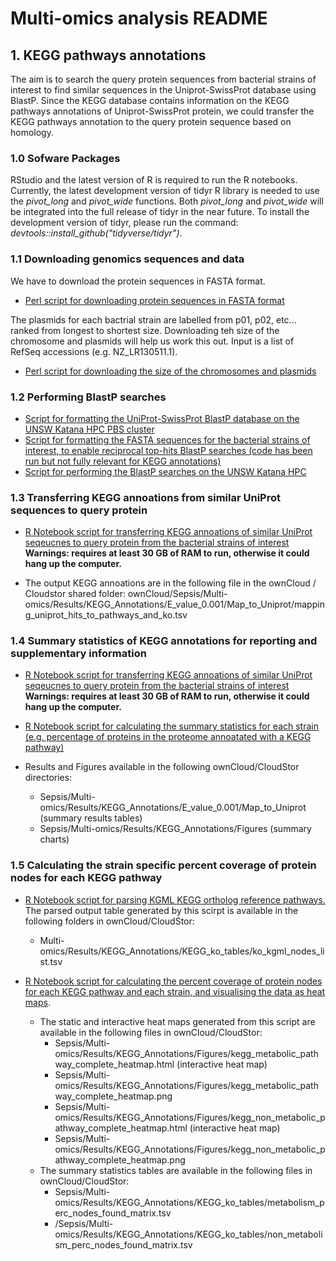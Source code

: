 # Multi-omics analysis README

## 1. KEGG pathways annotations

The aim is to search the query protein sequences from bacterial strains of interest to find similar sequences in the Uniprot-SwissProt database using BlastP. Since the KEGG database contains information on the KEGG pathways annotations of Uniprot-SwissProt protein, we could transfer the KEGG pathways annotation to the query protein sequence based on homology. 

### 1.0 Sofware Packages

RStudio and the latest version of R is required to run the R notebooks. Currently, the latest development version of tidyr R library is needed to use the *pivot_long* and *pivot_wide* functions. Both *pivot_long* and *pivot_wide* will be integrated into the full release of tidyr in the near future. To install the development version of tidyr, please run the command: *devtools::install_github("tidyverse/tidyr")*. 

### 1.1 Downloading genomics sequences and data

We have to download the protein sequences in FASTA format.

* [Perl script for downloading protein sequences in FASTA format](Multi-omics/Source/Download_Sequences/fetch_fasta.pl)

The plasmids for each bactrial strain are labelled from p01, p02, etc... ranked from longest to shortest size. Downloading teh size of the chromosome and plasmids will help us work this out. Input is a list of RefSeq accessions (e.g. NZ_LR130511.1).  

* [Perl script for downloading the size of the chromosomes and plasmids](Multi-omics/Source/Download_Sequences/get_genome_size.pl)

### 1.2 Performing BlastP searches

* [Script for formatting the UniProt-SwissProt BlastP database on the UNSW Katana HPC PBS cluster](Multi-omics/Source/KEGG_mapping_SBI/make_blastdb_uniprot_sprot.sh)
* [Script for formatting the FASTA sequences for the bacterial strains of interest, to enable reciprocal top-hits BlastP searches (code has been run but not fully relevant for KEGG annotations)](Multi-omics/Source/KEGG_mapping_SBI/make_blastdb_sepsis_strains_proteome.sh)
* [Script for performing the BlastP searches on the UNSW Katana HPC](https://github.com/mabelbpa/Bioplatforms-Australia-Sepsis-Data-Integration/blob/master/Multi-omics/Source/KEGG_mapping_SBI/Map_To_Uniprot/run_blast_sepsis_strain_to_uniprot.sh)

### 1.3 Transferring KEGG annoations from similar UniProt sequences to query protein

* [R Notebook script for transferring KEGG annoations of similar UniProt seqeucnes to query protein from the bacterial strains of interest](Multi-omics/Source/KEGG_mapping_SBI/Map_To_Uniprot/parse_blast_sepsis_strain_to_uniprot.Rmd) **Warnings: requires at least 30 GB of RAM to run, otherwise it could hang up the computer.** 

* The output KEGG annoations are in the following file in the ownCloud / Cloudstor shared folder: ownCloud/Sepsis/Multi-omics/Results/KEGG_Annotations/E_value_0.001/Map_to_Uniprot/mapping_uniprot_hits_to_pathways_and_ko.tsv


### 1.4 Summary statistics of KEGG annotations for reporting and supplementary information

* [R Notebook script for transferring KEGG annoations of similar UniProt seqeucnes to query protein from the bacterial strains of interest](Multi-omics/Source/KEGG_mapping_SBI/Map_To_Uniprot/parse_blast_sepsis_strain_to_uniprot.Rmd) **Warnings: requires at least 30 GB of RAM to run, otherwise it could hang up the computer.** 

* [R Notebook script for calculating the summary statistics for each strain (e.g. percentage of proteins in the proteome annoatated with a KEGG pathway)](Multi-omics/Source/KEGG_mapping_SBI/Map_To_Uniprot/plot_summary_stats.Rmd)

* Results and Figures available in the following ownCloud/CloudStor directories:
   - Sepsis/Multi-omics/Results/KEGG_Annotations/E_value_0.001/Map_to_Uniprot (summary results tables)
   - Sepsis/Multi-omics/Results/KEGG_Annotations/Figures (summary charts)


### 1.5 Calculating the strain specific percent coverage of protein nodes for each KEGG pathway

* [R Notebook script for parsing KGML KEGG ortholog reference pathways.](Multi-omics/Source/KEGG_mapping_SBI/Map_To_Uniprot/parse_kegg_ko_pathways_kgml.Rmd) The parsed output table generated by this scirpt is available in the following folders in ownCloud/CloudStor: 
   -  Multi-omics/Results/KEGG_Annotations/KEGG_ko_tables/ko_kgml_nodes_list.tsv

* [R Notebook script for calculating the percent coverage of protein nodes for each KEGG pathway and each strain, and visualising the data as heat maps](Multi-omics/Source/KEGG_mapping_SBI/Map_To_Uniprot/plot_perc_kegg_pathway_mapped.Rmd). 
   - The static and interactive heat maps generated from this script are available in the following files in ownCloud/CloudStor: 
      - Sepsis/Multi-omics/Results/KEGG_Annotations/Figures/kegg_metabolic_pathway_complete_heatmap.html (interactive heat map)
      - Sepsis/Multi-omics/Results/KEGG_Annotations/Figures/kegg_metabolic_pathway_complete_heatmap.png
      - Sepsis/Multi-omics/Results/KEGG_Annotations/Figures/kegg_non_metabolic_pathway_complete_heatmap.html (interactive heat map)
      - Sepsis/Multi-omics/Results/KEGG_Annotations/Figures/kegg_non_metabolic_pathway_complete_heatmap.png
   - The summary statistics tables are available in the following files in ownCloud/CloudStor: 
      - Sepsis/Multi-omics/Results/KEGG_Annotations/KEGG_ko_tables/metabolism_perc_nodes_found_matrix.tsv
      - /Sepsis/Multi-omics/Results/KEGG_Annotations/KEGG_ko_tables/non_metabolism_perc_nodes_found_matrix.tsv






